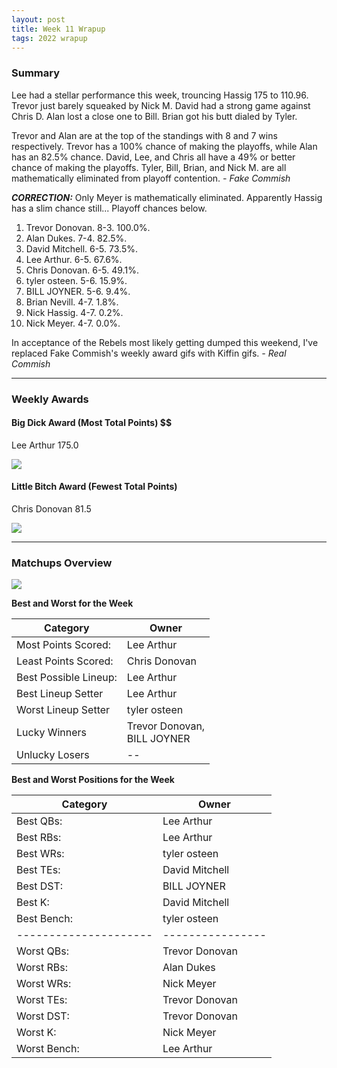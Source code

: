 ```yaml
---
layout: post
title: Week 11 Wrapup
tags: 2022 wrapup
---
```


### Summary
Lee had a stellar performance this week, trouncing Hassig 175 to 110.96. Trevor just barely squeaked by Nick M. David had a strong game against Chris D. Alan lost a close one to Bill. Brian got his butt dialed by Tyler.

Trevor and Alan are at the top of the standings with 8 and 7 wins respectively. Trevor has a 100% chance of making the playoffs, while Alan has an 82.5% chance. David, Lee, and Chris all have a 49% or better chance of making the playoffs. Tyler, Bill, Brian, and Nick M. are all mathematically eliminated from playoff contention.  *- Fake Commish*

***CORRECTION:*** Only Meyer is mathematically eliminated. Apparently Hassig has a slim chance still... Playoff chances below.

1. Trevor Donovan. 8-3. 100.0%.
2. Alan Dukes. 7-4. 82.5%.
3. David Mitchell. 6-5. 73.5%.
4. Lee Arthur. 6-5. 67.6%.
5. Chris Donovan. 6-5. 49.1%.
6. tyler osteen. 5-6. 15.9%.
7. BILL JOYNER. 5-6. 9.4%.
8. Brian Nevill. 4-7. 1.8%.
9. Nick Hassig. 4-7. 0.2%.
10. Nick Meyer. 4-7. 0.0%.

In acceptance of the Rebels most likely getting dumped this weekend, I've replaced Fake Commish's weekly award gifs with Kiffin gifs.
  *- Real Commish*

___

### Weekly Awards

#### Big Dick Award (Most Total Points) $$
Lee Arthur 175.0 

![](https://media.giphy.com/media/KrETdIcHp8A01n6R4S/giphy-downsized-large.gif)

#### Little Bitch Award (Fewest Total Points)
Chris Donovan 81.5 

![](https://media.giphy.com/media/8m8yBrQ7M7d6H2w50L/giphy.gif)


___

### Matchups Overview

![](../assets/img/week11_matchups.png)


**Best and Worst for the Week**


| Category              | Owner                            |
|-----------------------|----------------------------------|
| Most Points Scored:   | Lee Arthur                       |
| Least Points Scored:  | Chris Donovan                    |
| Best Possible Lineup: | Lee Arthur                       |
| Best Lineup Setter    | Lee Arthur                       |
| Worst Lineup Setter   | tyler osteen                     |
| Lucky Winners         | Trevor Donovan,<br />BILL JOYNER |
| Unlucky Losers        | --                               |


**Best and Worst Positions for the Week**


| Category              | Owner            |
|-----------------------|------------------|
| Best QBs:             | Lee Arthur       |
| Best RBs:             | Lee Arthur       |
| Best WRs:             | tyler osteen     |
| Best TEs:             | David Mitchell   |
| Best DST:             | BILL JOYNER      |
| Best K:               | David Mitchell   |
| Best Bench:           | tyler osteen     |
| --------------------- | ---------------- |
| Worst QBs:            | Trevor  Donovan  |
| Worst RBs:            | Alan Dukes       |
| Worst WRs:            | Nick Meyer       |
| Worst TEs:            | Trevor  Donovan  |
| Worst DST:            | Trevor  Donovan  |
| Worst K:              | Nick Meyer       |
| Worst Bench:          | Lee Arthur       |

